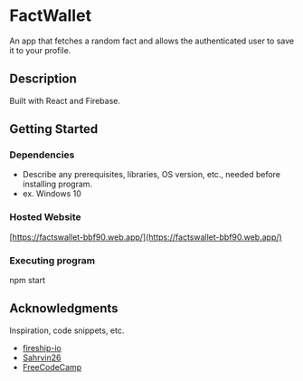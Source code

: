  # FactWallet

An app that fetches a random fact and allows the authenticated user to save it to your profile. 

## Description

Built with React and Firebase.

## Getting Started

### Dependencies

* Describe any prerequisites, libraries, OS version, etc., needed before installing program.
* ex. Windows 10

### Hosted Website

[https://factswallet-bbf90.web.app/](https://factswallet-bbf90.web.app/)

### Executing program

npm start

## Acknowledgments

Inspiration, code snippets, etc.
* [fireship-io](https://github.com/fireship-io/react-firebase-chat)
* [Sahrvin26](https://github.com/Sharvin26/TodoApp)
* [FreeCodeCamp](https://www.freecodecamp.org/news/how-to-build-a-todo-application-using-reactjs-and-firebase/)
